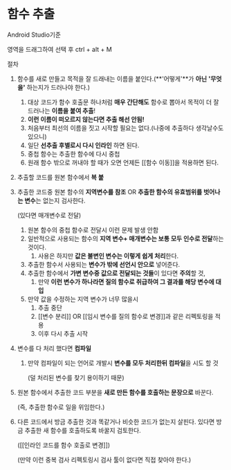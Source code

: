 # 함수 추출

Android Studio기준

영역을 드래그하여 선택 후 ctrl + alt + M

절차

1. 함수를 새로 만들고 목적을 잘 드래내는 이름을 붙인다.(**'어떻게'**가 **아닌** **'무엇을'** 하는지가 드러나야 한다.)
    1. 대상 코드가 함수 호출문 하나처럼 **매우 간단해도** 함수로 뽑아서 목적이 더 잘 드러나는 **이름을 붙여 추출**!
    2. **이런 이름이 떠오르지 않는다면 추출 해선 안됨!**
    3. 처음부터 최선의 이름을 짓고 시작할 필요는 없다.(나중에 추출하다 생각날수도 있으니)
    4. 일단 **선추출 후별로시 다시 인라인** 하면 된다.
    5. 중첩 함수는 추출한 함수에 다시 중첩
    6. 원래 함수 밖으로 꺼내야 할 때가 오면 언제든 [[함수 이동]]을 적용하면 된다.
2. 추출할 코드를 원본 함수에서 **복 붙**
3. 추출한 코드중 원본 함수의 **지역변수를 참조** OR **추출한 함수의 유효범위를 벗어나는 변수**는 없는지 검사한다.

    (있다면 매개변수로 전달)

    1. 원본 함수의 중첩 함수로 전달시 이런 문제 발생 안함
    2. 일반적으로 사용되는 함수의 **지역 변수+ 매개변수는 보통 모두 인수로 전달**하는 것이다.
        1. 사용은 하지만 **값은 불변인 변수는 이렇게 쉽게 처리**한다.
    3. 추출한 함수서 사용되는 **변수가 밖에 선언시 안으로** 넣어준다.
    4. 추출한 함수에서 **가변 변수중 값으로 전달되는 것들**이 있다면 **주의**할 것,
        1. 만약 **이런 변수가 하나라면 질의 함수로 취급하여 그 결과를 해당 변수에 대입**
    5. 만약 값을 수정하는 지역 변수가 너무 많을시
        1. 추출 중단
        2. [[변수 분리]] OR [[임시 변수를 질의 함수로 변경]]과 같은 리펙토링을 적용
        3. 이후 다시 추출 시작
4. 변수를 다 처리 했다면 **컴파일**
    1. 만약 컴파일이 되는 언어로 개발시 **변수를 모두 처리한뒤 컴파일**을 시도 할 것

        (덜 처리된 변수를 찾기 용이하기 때문)

5. 원본 함수에서 추출한 코드 부분을 **새로 만든 함수를 호출하는 문장으로** 바꾼다.

    (즉, 추출한 함수로 일을 위임한다.)

6. 다른 코드에서 방금 추출한 것과 똑같거나 비슷한 코드가 없는지 살핀다. 있다면 방금 추출한 새 함수를 호출하도록 바꿀지 검토한다.

    ([[인라인 코드를 함수 호출로 변경]])

    (만약 이런 중복 검사 리펙토링시 검사 툴이 없다면 직접 찾아야 한다.)
